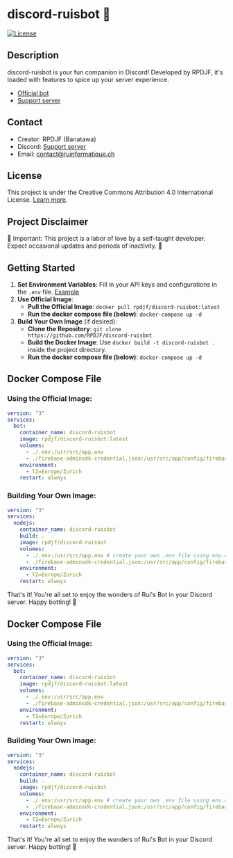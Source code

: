 # discord-ruisbot 🤖

[![License](https://img.shields.io/badge/License-CC%20BY-lightgrey.svg)](https://creativecommons.org/licenses/by/4.0/)

## Description
discord-ruisbot is your fun companion in Discord! Developed by RPDJF, it's loaded with features to spice up your server experience.

- [Official bot](https://discord.com/oauth2/authorize?client_id=956303957439955007&permissions=8&scope=bot)
- [Support server](https://discord.gg/ApcGtB3M6M)

## Contact
- Creator: RPDJF (Banatawa)
- Discord: [Support server](https://discord.gg/ApcGtB3M6M)
- Email: contact@ruinformatique.ch

## License
This project is under the Creative Commons Attribution 4.0 International License. [Learn more](https://creativecommons.org/licenses/by/4.0/).

## Project Disclaimer
🚨 Important: This project is a labor of love by a self-taught developer. Expect occasional updates and periods of inactivity. 🚨

## Getting Started
1. **Set Environment Variables**: Fill in your API keys and configurations in the `.env` file. [Example](https://github.com/RPDJF/discord-ruisbot/blob/main/env.example)
2. **Use Official Image**:
    - **Pull the Official Image**: `docker pull rpdjf/discord-ruisbot:latest`
    - **Run the docker compose file (below)**: `docker-compose up -d`
3. **Build Your Own Image** (if desired):
    - **Clone the Repository**: `git clone https://github.com/RPDJF/discord-ruisbot`
    - **Build the Docker Image**: Use `docker build -t discord-ruisbot .` inside the project directory.
    - **Run the docker compose file (below)**: `docker-compose up -d`

## Docker Compose File
### Using the Official Image:
```yaml
version: "3"
services:
  bot:
    container_name: discord-ruisbot
    image: rpdjf/discord-ruisbot:latest
    volumes:
      - ./.env:/usr/src/app.env
      - ./firebase-adminsdk-credential.json:/usr/src/app/config/firebase-adminsdk-credential.json # download it from your firebase console
    environment:
      - TZ=Europe/Zurich
    restart: always
```

### Building Your Own Image:
```yaml
version: "3"
services:
  nodejs:
    container_name: discord-ruisbot
    build: .
    image: rpdjf/discord-ruisbot
    volumes:
      - ./.env:/usr/src/app.env # create your own .env file using env.example
      - ./firebase-adminsdk-credential.json:/usr/src/app/config/firebase-adminsdk-credential.json # download it from your firebase console
    environment:
      - TZ=Europe/Zurich
    restart: always
```
That's it! You're all set to enjoy the wonders of Rui's Bot in your Discord server. Happy botting! 🎉

## Docker Compose File
### Using the Official Image:
```yaml
version: "3"
services:
  bot:
    container_name: discord-ruisbot
    image: rpdjf/discord-ruisbot:latest
    volumes:
      - ./.env:/usr/src/app.env
      - ./firebase-adminsdk-credential.json:/usr/src/app/config/firebase-adminsdk-credential.json # download it from your firebase console
    environment:
      - TZ=Europe/Zurich
    restart: always
```

### Building Your Own Image:
```yaml
version: "3"
services:
  nodejs:
    container_name: discord-ruisbot
    build: .
    image: rpdjf/discord-ruisbot
    volumes:
      - ./.env:/usr/src/app.env # create your own .env file using env.example
      - ./firebase-adminsdk-credential.json:/usr/src/app/config/firebase-adminsdk-credential.json # download it from your firebase console
    environment:
      - TZ=Europe/Zurich
    restart: always
```
That's it! You're all set to enjoy the wonders of Rui's Bot in your Discord server. Happy botting! 🎉